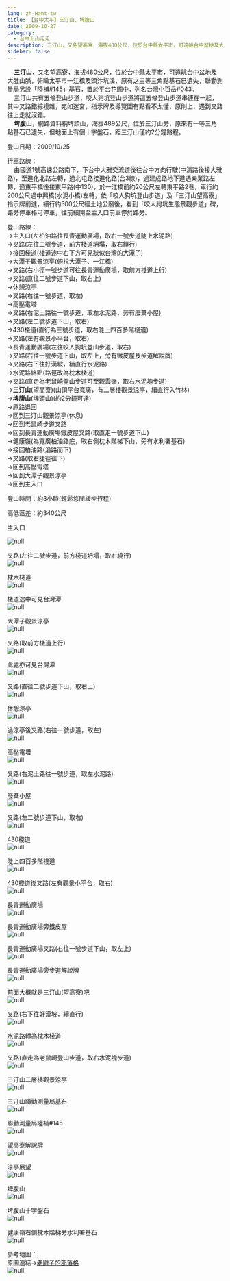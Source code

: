```yaml
---
lang: zh-Hant-tw
title: 【台中太平】三汀山、埤腹山
date: 2009-10-27
category: 
  - 台中上山走走
description: 三汀山，又名望高寮，海拔480公尺，位於台中縣太平市，可遠眺台中盆地及大肚山脈，俯瞰太平市一江橋及頭汴坑溪，原有之三等三角點基石已遺失，聯勤測量局另設「陸補#145」基石，置於平台花圃中，列名台灣小百岳#043。 三汀山共有五條登山步道，咬人狗坑登山步道將這五條登山步道串連在一起，其中叉路錯綜複雜，宛如迷宮，指示牌及導覽圖有點看不太懂，原則上，遇到叉路往上走就沒錯。 埤腹山，網路資料稱埤頭山，海拔489公尺，位於三汀山旁，原來有一等三角點基石已遺失，但地面上有個十字盤石，距三汀山僅約2分鐘路程。 登山日期：2009/10/25 行車路線： 由國道1號高速公路南下，下台中大雅交流道後往台中方向行駛(中清路後接大雅路)，至進化北路左轉，過北屯路接進化路(台3線)，過建成路地下道遇樂業路左轉，過東平橋後接東平路(中130)，於一江橋前約20公尺左轉東平路2巷，車行約200公尺過中興橋(水泥小橋)左轉，依「咬人狗坑登山步道」及「三汀山望高寮」指示牌前進，續行約500公尺經土地公廟後，看到「咬人狗坑生態景觀步道」碑，路旁停車格可停車，往前續開至主入口前車停於路旁。 登山路線： →主入口(左柏油路往長青運動廣場，取右一號步道陡上水泥路) →叉路(左往二號步道，前方棧道坍塌，取右繞行) →接回棧道(棧道途中右下方可見狀似台灣的大潭子) →大潭子觀景涼亭(俯視大潭子、一江橋) →叉路(右小徑一號步道可往長青運動廣場，取前方棧道上行) →叉路(直往二號步道下山，取右上) →休憩涼亭 →叉路(右往一號步道，取左) →高壓電塔 →叉路(右泥土路往一號步道，取左水泥路，旁有廢棄小屋) →叉路(左二號步道下山，取右) →430棧道(直行為三號步道，取右陡上四百多階棧道) →叉路(左有觀景小平台，取右) →長青運動廣場(左往咬人狗坑登山步道，取右) →叉路(右往一號步道下山，取左上，旁有鐵皮屋及步道解說牌) →叉路(右下往好漢坡，續直行水泥路) →水泥路終點(路徑改為枕木棧道) →叉路(直走為老鼠崎登山步道可至觀雲嶺，取右水泥塊步道) →三汀山(望高寮)(山頂平台寬廣，有二層樓觀景涼亭，續直行入竹林) →埤腹山(埤頭山)(約2分鐘可達) →原路退回 →回到三汀山觀景涼亭(休息) →回到老鼠崎步道叉路 →回到長青運動廣場鐵皮屋叉路(取直走一號步道下山) →健康嶺(為寬廣柏油路底，取右側枕木階梯下山，旁有水利署基石) →接回柏油路(沿路而下) →叉路(取右捷徑往下) →回到高壓電塔 →回到大潭子觀景涼亭 →回到主入口 登山時間：約3小時(輕鬆悠閒緩步行程) 高低落差：約340公尺
sidebar: false
---
```


    **三汀山**，又名望高寮，海拔480公尺，位於台中縣太平市，可遠眺台中盆地及大肚山脈，俯瞰太平市一江橋及頭汴坑溪，原有之三等三角點基石已遺失，聯勤測量局另設「陸補#145」基石，置於平台花圃中，列名台灣小百岳#043。  
    三汀山共有五條登山步道，咬人狗坑登山步道將這五條登山步道串連在一起，其中叉路錯綜複雜，宛如迷宮，指示牌及導覽圖有點看不太懂，原則上，遇到叉路往上走就沒錯。  
    **埤腹山**，網路資料稱埤頭山，海拔489公尺，位於三汀山旁，原來有一等三角點基石已遺失，但地面上有個十字盤石，距三汀山僅約2分鐘路程。  
  
登山日期：2009/10/25  
  
行車路線：  
    由國道1號高速公路南下，下台中大雅交流道後往台中方向行駛(中清路後接大雅路)，至進化北路左轉，過北屯路接進化路(台3線)，過建成路地下道遇樂業路左轉，過東平橋後接東平路(中130)，於一江橋前約20公尺左轉東平路2巷，車行約200公尺過中興橋(水泥小橋)左轉，依「咬人狗坑登山步道」及「三汀山望高寮」指示牌前進，續行約500公尺經土地公廟後，看到「咬人狗坑生態景觀步道」碑，路旁停車格可停車，往前續開至主入口前車停於路旁。  
  
登山路線：  
→主入口(左柏油路往長青運動廣場，取右一號步道陡上水泥路)  
→叉路(左往二號步道，前方棧道坍塌，取右繞行)  
→接回棧道(棧道途中右下方可見狀似台灣的大潭子)  
→大潭子觀景涼亭(俯視大潭子、一江橋)  
→叉路(右小徑一號步道可往長青運動廣場，取前方棧道上行)  
→叉路(直往二號步道下山，取右上)  
→休憩涼亭  
→叉路(右往一號步道，取左)  
→高壓電塔  
→叉路(右泥土路往一號步道，取左水泥路，旁有廢棄小屋)  
→叉路(左二號步道下山，取右)  
→430棧道(直行為三號步道，取右陡上四百多階棧道)  
→叉路(左有觀景小平台，取右)  
→長青運動廣場(左往咬人狗坑登山步道，取右)  
→叉路(右往一號步道下山，取左上，旁有鐵皮屋及步道解說牌)  
→叉路(右下往好漢坡，續直行水泥路)  
→水泥路終點(路徑改為枕木棧道)  
→叉路(直走為老鼠崎登山步道可至觀雲嶺，取右水泥塊步道)  
→**三汀山**(望高寮)(山頂平台寬廣，有二層樓觀景涼亭，續直行入竹林)  
→**埤****腹****山**(埤頭山)(約2分鐘可達)  
→原路退回  
→回到三汀山觀景涼亭(休息)  
→回到老鼠崎步道叉路  
→回到長青運動廣場鐵皮屋叉路(取直走一號步道下山)  
→健康嶺(為寬廣柏油路底，取右側枕木階梯下山，旁有水利署基石)  
→接回柏油路(沿路而下)  
→叉路(取右捷徑往下)  
→回到高壓電塔  
→回到大潭子觀景涼亭  
→回到主入口  
  
登山時間：約3小時(輕鬆悠閒緩步行程)  
  
高低落差：約340公尺  

主入口

![null](image/136545131_l.jpg)

叉路(左往二號步道，前方棧道坍塌，取右繞行)  
![null](image/136545223_l.jpg)

枕木棧道  
![null](image/136545228_l.jpg)

棧道途中可見台灣潭  
![null](image/136545305_l.jpg)

大潭子觀景涼亭  
![null](image/136545348_l.jpg)

叉路(取前方棧道上行)  
![null](image/136545354_l.jpg)

此處亦可見台灣潭  
![null](image/136545358_l.jpg)

叉路(直往二號步道下山，取右上)  
![null](image/136545362_l.jpg)

休憩涼亭  
![null](image/136545368_l.jpg)

過涼亭後叉路(右往一號步道，取左)  
![null](image/136545375_l.jpg)

高壓電塔  
![null](image/136545380_l.jpg)

叉路(右泥土路往一號步道，取左水泥路)  
![null](image/136545383_l.jpg)

廢棄小屋  
![null](image/136545450_l.jpg)

叉路(左二號步道下山，取右)  
![null](image/136545462_l.jpg)

430棧道  
![null](image/136545469_l.jpg)

陡上四百多階棧道  
![null](image/136545478_l.jpg)

430棧道後叉路(左有觀景小平台，取右)  
![null](image/136545486_l.jpg)

長青運動廣場  
![null](image/136545498_l.jpg)

長青運動廣場旁鐵皮屋  
![null](image/136545506_l.jpg)

長青運動廣場叉路(右往一號步道下山，取左上)  
![null](image/136545512_l.jpg)

長青運動廣場旁步道解說牌  
![null](image/136545518_l.jpg)

前面大概就是三汀山(望高寮)吧  
![null](image/136545653_l.jpg)

叉路(右下往好漢坡，續直行)  
![null](image/136545662_l.jpg)

水泥路轉為枕木棧道  
![null](image/136545671_l.jpg)

叉路(直走為老鼠崎登山步道，取右水泥塊步道)  
![null](image/136545808_l.jpg)

三汀山二層樓觀景涼亭  
![null](image/136545872_l.jpg)

三汀山聯勤測量局基石  
![null](image/136545879_l.jpg)

聯勤測量局陸補#145  
![null](image/136545885_l.jpg)

望高寮解說牌  
![null](image/136545888_l.jpg)

涼亭展望  
![null](image/136545897_l.jpg)

埤腹山  
![null](image/136545904_l.jpg)

埤腹山十字盤石  
![null](image/136545909_l.jpg)

健康嶺右側枕木階梯旁水利署基石  
![null](image/136546134_l.jpg)

參考地圖：  
原圖連結→[老尉子的部落格](http://blog.xuite.net/laoweiz/blog/15439387)  
![null](image/136546163_l.jpg)
